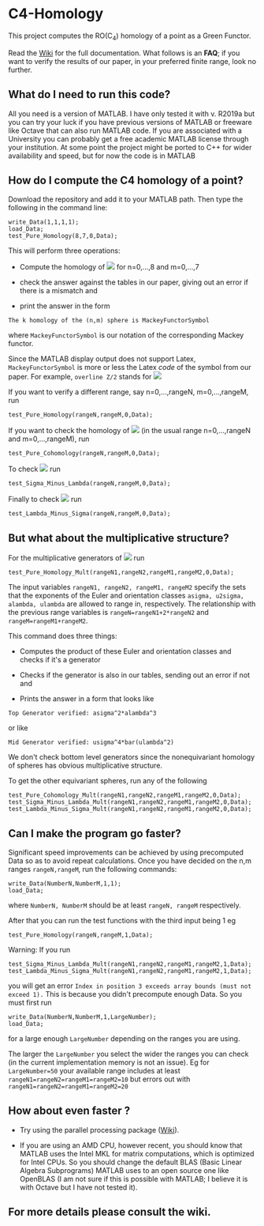 # C4-Homology
This project computes the  RO(C<sub>4</sub>) homology of a point as a Green Functor.
 
Read the [Wiki](https://github.com/NickG-Math/C4-Homology/wiki) for the full documentation. What follows is an **FAQ**; if you want to verify the results of our paper, in your preferred finite range, look no further.

## What do I need to run this code?
All you need is a version of MATLAB.
 I have only tested it with v. R2019a but you can try your luck if you have previous versions of MATLAB or freeware like Octave that can also run MATLAB code. 
 If you are associated with a University you can probably get a free academic MATLAB license through your institution.
 At some point the project might be ported to C++ for wider availability and speed, but for now the code is in MATLAB

## How do I compute the C4 homology of a point?
Download the repository and add it to your MATLAB path. Then type the following in the command line:

```
write_Data(1,1,1,1);
load_Data;
test_Pure_Homology(8,7,0,Data);
```

This will perform three operations:

- Compute the homology of 
<img src="http://latex.codecogs.com/svg.latex?S^{n\sigma+m\lambda}" border="0"/> for n=0,...,8 and m=0,...,7

- check the answer against the tables in our paper, giving out an error if there is a mismatch and

- print the answer in the form 
```
The k homology of the (n,m) sphere is MackeyFunctorSymbol
```
where ```MackeyFunctorSymbol``` is our notation of the corresponding Mackey functor.

Since the MATLAB display output does not support Latex, ```MackeyFunctorSymbol``` is more or less the Latex *code* of the symbol from our paper. For example, ```overline Z/2``` stands for <img src="http://latex.codecogs.com/svg.latex?\overline{\langle \mathbb{Z}/2\rangle }" border="0"/>

If you want to verify a different range, say n=0,...,rangeN, m=0,...,rangeM, run
```
test_Pure_Homology(rangeN,rangeM,0,Data);
```

If you want to check the homology of <img src="http://latex.codecogs.com/svg.latex?S^{-n\sigma-m\lambda}" border="0"/> (in the usual range n=0,...,rangeN and m=0,...,rangeM), run
```
test_Pure_Cohomology(rangeN,rangeM,0,Data);
```
To check <img src="http://latex.codecogs.com/svg.latex?S^{n\sigma-m\lambda}" border="0"/> run
```
test_Sigma_Minus_Lambda(rangeN,rangeM,0,Data);
```
Finally to check <img src="http://latex.codecogs.com/svg.latex?S^{m\lambda-n\sigma}" border="0"/> run
```
test_Lambda_Minus_Sigma(rangeN,rangeM,0,Data);
```

## But what about the multiplicative structure?

For the multiplicative generators of <img src="http://latex.codecogs.com/svg.latex?S^{n\sigma+m\lambda}" border="0"/> run
```
test_Pure_Homology_Mult(rangeN1,rangeN2,rangeM1,rangeM2,0,Data);
```
The input variables ```rangeN1, rangeN2, rangeM1, rangeM2``` specify the sets that the exponents of the Euler and orientation classes ```asigma, u2sigma, alambda, ulambda``` are allowed to range in, respectively. The relationship with the previous range variables is ```rangeN=rangeN1+2*rangeN2``` and ```rangeM=rangeM1+rangeM2```.

This command does three things:

- Computes the product of these Euler and orientation classes and checks if it's a generator

- Checks if the generator is also in our tables, sending out an error if not and

- Prints the answer in a form that looks like

```
Top Generator verified: asigma^2*alambda^3
```

or like

```
Mid Generator verified: usigma^4*bar(ulambda^2)
```

We don't check bottom level generators since the nonequivariant homology of spheres has obvious multiplicative structure.

To get the other equivariant spheres, run any of the following

```
test_Pure_Cohomology_Mult(rangeN1,rangeN2,rangeM1,rangeM2,0,Data);
test_Sigma_Minus_Lambda_Mult(rangeN1,rangeN2,rangeM1,rangeM2,0,Data);
test_Lambda_Minus_Sigma_Mult(rangeN1,rangeN2,rangeM1,rangeM2,0,Data);
```


## Can I make the program go faster?

Significant speed improvements can be achieved by using precomputed Data so as to avoid repeat calculations. Once you have decided on the n,m ranges   ```rangeN,rangeM```, run the following commands:

```
write_Data(NumberN,NumberM,1,1);
load_Data;
```
where ```NumberN, NumberM``` should be at least  ```rangeN, rangeM``` respectively.

After that you can run the test functions with the third input being 1 eg
```
test_Pure_Homology(rangeN,rangeM,1,Data);
```

Warning: If you run
```
test_Sigma_Minus_Lambda_Mult(rangeN1,rangeN2,rangeM1,rangeM2,1,Data);
test_Lambda_Minus_Sigma_Mult(rangeN1,rangeN2,rangeM1,rangeM2,1,Data);
```
you will get an error 
```Index in position 3 exceeds array bounds (must not exceed 1).```
This is because you didn't precompute enough Data. So you must first run
```
write_Data(NumberN,NumberM,1,LargeNumber);
load_Data;
```
for a large enough ```LargeNumber``` depending on the ranges you are using.

The larger the ```LargeNumber``` you select the wider the ranges you can check (in the current implementation memory is not an issue). Eg for ```LargeNumber=50``` your available range includes at least ```rangeN1=rangeN2=rangeM1=rangeM2=10``` but errors out with ```rangeN1=rangeN2=rangeM1=rangeM2=20```

## How about even faster ?

- Try using the parallel processing package ([Wiki](https://github.com/NickG-Math/C4-Homology/wiki)).

- If you are using an AMD CPU, however recent, you should know that MATLAB uses the Intel MKL for matrix computations, which is optimized for Intel CPUs. So you should change the default BLAS (Basic Linear Algebra Subprograms) MATLAB uses to an open source one like OpenBLAS (I am not sure if this is possible with MATLAB; I believe it is with Octave but I have not tested it).



## For more details please consult the wiki.
